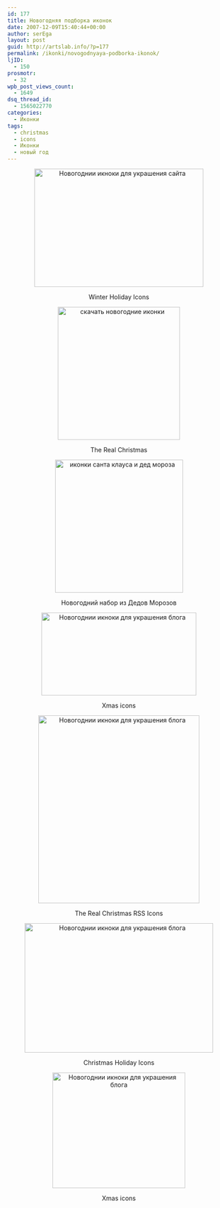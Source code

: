 ```yaml
---
id: 177
title: Новогодняя подборка иконок
date: 2007-12-09T15:40:44+00:00
author: serEga
layout: post
guid: http://artslab.info/?p=177
permalink: /ikonki/novogodnyaya-podborka-ikonok/
ljID:
  - 150
prosmotr:
  - 32
wpb_post_views_count:
  - 1649
dsq_thread_id:
  - 1565022770
categories:
  - Иконки
tags:
  - christmas
  - icons
  - Иконки
  - новый год
---
```

<p style="text-align: center">
  <a href="http://www.icondrawer.com/free.php"><img src="http://artslab.info/wp-content/uploads/free_christmas_icons-1.jpg" title="Новогоднии икноки для украшения сайта" alt="Новогоднии икноки для украшения сайта" border="0" height="267" width="382" /></a>
</p>

<p style="text-align: center">
  Winter Holiday Icons
</p>

<p style="text-align: center">
  <a href="http://enhancedlabs.com/therealchristmas/"><img src="http://img.artslab.info/novogodnie_ikonki-276x300.jpg" alt="скачать новогодние иконки" title="novogodnie_ikonki" width="276" height="300" class="aligncenter size-medium wp-image-4194" srcset="http://img.artslab.info/novogodnie_ikonki-276x300.jpg 276w, http://img.artslab.info/novogodnie_ikonki.jpg 600w" sizes="(max-width: 276px) 100vw, 276px" /></a>
</p>

<p style="text-align: center">
  The Real Christmas
</p>

<p style="text-align: center">
  <a href="http://ikonka.ru/free/" title="santa claus icons" target="_blank"><img src="http://img.artslab.info/santa_klaus_icons-289x300.png" alt="иконки санта клауса и дед мороза" title="santa_klaus_icons" width="289" height="300" class="alignnone size-medium wp-image-4196" srcset="http://img.artslab.info/santa_klaus_icons-289x300.png 289w, http://img.artslab.info/santa_klaus_icons.png 550w" sizes="(max-width: 289px) 100vw, 289px" /></a>
</p>

<p style="text-align: center">
  Новогодний набор из Дедов Морозов
</p>

<p style="text-align: center">
  <a href="http://kakkr.deviantart.com/art/Christmas-Icons-44366984"><img src="http://img407.imageshack.us/img407/9774/christmasiconsbykakkrng7.jpg" title="Новогоднии икноки для украшения блога" alt="Новогоднии икноки для украшения блога" border="0" height="187" width="350" /></a>
</p>

<p style="text-align: center">
  Xmas icons
</p>

<p style="text-align: center">
  <a href="http://www.desktopday.com/files/transparent_rss.zip"><img src="http://img473.imageshack.us/img473/7760/christmasrssib6.jpg" title="Новогоднии икноки для украшения блога" alt="Новогоднии икноки для украшения блога" border="0" height="424" width="364" /></a>
</p>

<p style="text-align: center">
  The Real Christmas RSS Icons
</p>

<p style="text-align: center">
  <a href="http://www.ndesign-studio.com/resources/christmas-holiday-icons/" title="download christmas icons for free"><img src="http://img473.imageshack.us/img473/9643/christmasiconsfl3.gif" title="Новогоднии икноки для украшения блога" alt="Новогоднии икноки для украшения блога" border="0" height="292" width="426" /></a>
</p>

<p style="text-align: center">
  Christmas Holiday Icons
</p>

<p style="text-align: center">
  <a href="http://everaldo.deviantart.com/art/Xmas-Icons-26062837"><img src="http://tn3-2.deviantart.com/fs8/300W/i/2005/339/5/b/Xmas_Icons_by_everaldo.png" title="Новогоднии икноки для украшения блога" alt="Новогоднии икноки для украшения блога" border="0" height="261" width="300" /></a>
</p>

<p style="text-align: center">
  Xmas icons
</p>